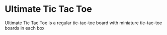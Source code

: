 # Ultimate Tic Tac Toe
 Ultimate Tic Tac Toe is a regular tic-tac-toe board with miniature tic-tac-toe boards in each box
